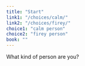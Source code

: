 ```yaml
---
title: "Start"
link1: "/choices/calm/"
link2: "/choices/firey/"
choice1: "calm person"
choice2: "firey person"
book: ""
---
```

What kind of person are you?
